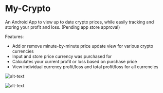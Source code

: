 # My-Crypto
An Android App to view up to date crypto prices, while easily tracking and storing your profit and loss.
(Pending app store approval)

Features:

* Add or remove minute-by-minute price update view for various crypto currencies
* Input and store price currency was purchased for
* Calculates your current profit or loss based on purchase price
* View individual currency profit/loss and total profit/loss for all currencies


![alt-text](https://i.imgur.com/imBQh9Z.png)

![alt-text](https://i.imgur.com/9NTuhtJ.png)
